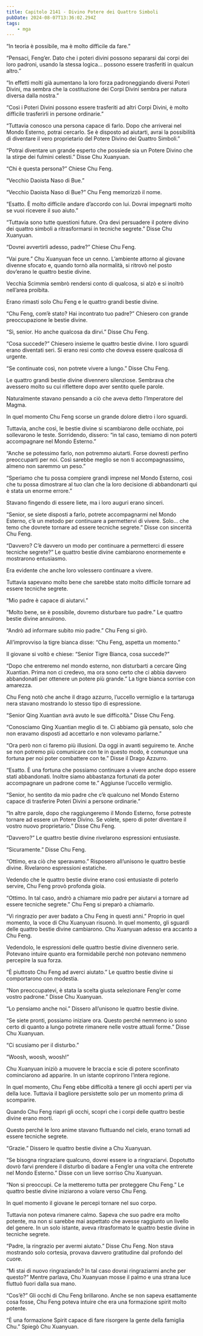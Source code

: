```yaml
---
title: Capitolo 2141 - Divino Potere dei Quattro Simboli
pubDate: 2024-08-07T13:36:02.294Z
tags:
    - mga
---
```



“In teoria è possibile, ma è molto difficile da fare.”

“Pensaci, Feng’er. Dato che i poteri divini possono separarsi dai corpi dei loro padroni, usando la stessa logica… possono essere trasferiti in qualcun altro.”

“In effetti molti già aumentano la loro forza padroneggiando diversi Poteri Divini, ma sembra che la costituzione dei Corpi Divini sembra per natura diversa dalla nostra.”

“Così i Poteri Divini possono essere trasferiti ad altri Corpi Divini, è molto difficile trasferirli in persone ordinarie.”

“Tuttavia conosco una persona capace di farlo. Dopo che arriverai nel Mondo Esterno, potrai cercarlo. Se è disposto ad aiutarti, avrai la possibilità di diventare il vero proprietario del Potere Divino dei Quattro Simboli.”

“Potrai diventare un grande esperto che possiede sia un Potere Divino che la stirpe dei fulmini celesti.” Disse Chu Xuanyuan.

“Chi è questa persona?” Chiese Chu Feng.

“Vecchio Daoista Naso di Bue.”

“Vecchio Daoista Naso di Bue?” Chu Feng memorizzò il nome.

“Esatto. È molto difficile andare d’accordo con lui. Dovrai impegnarti molto se vuoi ricevere il suo aiuto.”

“Tuttavia sono tutte questioni future. Ora devi persuadere il potere divino dei quattro simboli a ritrasformarsi in tecniche segrete.” Disse Chu Xuanyuan.

“Dovrei avvertirli adesso, padre?” Chiese Chu Feng.

“Vai pure.” Chu Xuanyuan fece un cenno. L’ambiente attorno al giovane divenne sfocato e, quando tornò alla normalità, si ritrovò nel posto dov’erano le quattro bestie divine.

Vecchia Scimmia sembrò rendersi conto di qualcosa, si alzò e si inoltrò nell’area proibita.

Erano rimasti solo Chu Feng e le quattro grandi bestie divine.

“Chu Feng, com’è stato? Hai incontrato tuo padre?” Chiesero con grande preoccupazione le bestie divine.

“Sì, senior. Ho anche qualcosa da dirvi.” Disse Chu Feng.

“Cosa succede?” Chiesero insieme le quattro bestie divine. I loro sguardi erano diventati seri. Si erano resi conto che doveva essere qualcosa di urgente.

“Se continuate così, non potrete vivere a lungo.” Disse Chu Feng.

Le quattro grandi bestie divine divennero silenziose. Sembrava che avessero molto su cui riflettere dopo aver sentito quelle parole.

Naturalmente stavano pensando a ciò che aveva detto l’Imperatore del Magma.

In quel momento Chu Feng scorse un grande dolore dietro i loro sguardi.

Tuttavia, anche così, le bestie divine si scambiarono delle occhiate, poi sollevarono le teste. Sorridendo, dissero: “in tal caso, temiamo di non poterti accompagnare nel Mondo Esterno.”

“Anche se potessimo farlo, non potremmo aiutarti. Forse dovresti perfino preoccuparti per noi. Così sarebbe meglio se non ti accompagnassimo, almeno non saremmo un peso.”

“Speriamo che tu possa compiere grandi imprese nel Mondo Esterno, così che tu possa dimostrare al tuo clan che la loro decisione di abbandonarti qui è stata un enorme errore.”

Stavano fingendo di essere liete, ma i loro auguri erano sinceri.

“Senior, se siete disposti a farlo, potrete accompagnarmi nel Mondo Esterno, c’è un metodo per continuare a permettervi di vivere. Solo… che temo che dovrete tornare ad essere tecniche segrete.” Disse con sincerità Chu Feng.

“Davvero? C’è davvero un modo per continuare a permetterci di essere tecniche segrete?” Le quattro bestie divine cambiarono enormemente e mostrarono entusiasmo.

Era evidente che anche loro volessero continuare a vivere.

Tuttavia sapevano molto bene che sarebbe stato molto difficile tornare ad essere tecniche segrete.

“Mio padre è capace di aiutarvi.”

“Molto bene, se è possibile, dovremo disturbare tuo padre.” Le quattro bestie divine annuirono.

“Andrò ad informare subito mio padre.” Chu Feng si girò.

All’improvviso la tigre bianca disse: “Chu Feng, aspetta un momento.”

Il giovane si voltò e chiese: “Senior Tigre Bianca, cosa succede?”

“Dopo che entreremo nel mondo esterno, non disturbarti a cercare Qing Xuantian. Prima non ci credevo, ma ora sono certo che ci abbia davvero abbandonati per ottenere un potere più grande.” La tigre bianca sorrise con amarezza.

Chu Feng notò che anche il drago azzurro, l’uccello vermiglio e la tartaruga nera stavano mostrando lo stesso tipo di espressione.

“Senior Qing Xuantian avrà avuto le sue difficoltà.” Disse Chu Feng.

“Conosciamo Qing Xuantian meglio di te. Ci abbiamo già pensato, solo che non eravamo disposti ad accettarlo e non volevamo parlarne.”

“Ora però non ci faremo più illusioni. Da oggi in avanti seguiremo te. Anche se non potremo più comunicare con te in questo modo, è comunque una fortuna per noi poter combattere con te.” Disse il Drago Azzurro.

“Esatto. È una fortuna che possiamo continuare a vivere anche dopo essere stati abbandonati. Inoltre siamo abbastanza fortunati da poter accompagnare un padrone come te.” Aggiunse l’uccello vermiglio.

“Senior, ho sentito da mio padre che c’è qualcuno nel Mondo Esterno capace di trasferire Poteri Divini a persone ordinarie.”

“In altre parole, dopo che raggiungeremo il Mondo Esterno, forse potreste tornare ad essere un Potere Divino. Se volete, spero di poter diventare il vostro nuovo proprietario.” Disse Chu Feng.

“Davvero?” Le quattro bestie divine rivelarono espressioni entusiaste.

“Sicuramente.” Disse Chu Feng.

“Ottimo, era ciò che speravamo.” Risposero all’unisono le quattro bestie divine. Rivelarono espressioni estatiche.

Vedendo che le quattro bestie divine erano così entusiaste di poterlo servire, Chu Feng provò profonda gioia.

“Ottimo. In tal caso, andrò a chiamare mio padre per aiutarvi a tornare ad essere tecniche segrete.” Chu Feng si preparò a chiamarlo.

“Vi ringrazio per aver badato a Chu Feng in questi anni.” Proprio in quel momento, la voce di Chu Xuanyuan risuonò. In quel momento, gli sguardi delle quattro bestie divine cambiarono. Chu Xuanyuan adesso era accanto a Chu Feng.

Vedendolo, le espressioni delle quattro bestie divine divennero serie. Potevano intuire quanto era formidabile perché non potevano nemmeno percepire la sua forza.

“È piuttosto Chu Feng ad averci aiutato.” Le quattro bestie divine si comportarono con modestia.

“Non preoccupatevi, è stata la scelta giusta selezionare Feng’er come vostro padrone.” Disse Chu Xuanyuan.

“Lo pensiamo anche noi.” Dissero all’unisono le quattro bestie divine.

“Se siete pronti, possiamo iniziare ora. Questo perché nemmeno io sono certo di quanto a lungo potrete rimanere nelle vostre attuali forme.” Disse Chu Xuanyuan.

“Ci scusiamo per il disturbo.”

“Woosh, woosh, woosh!”

Chu Xuanyuan iniziò a muovere le braccia e scie di potere sconfinato cominciarono ad apparire. In un istante coprirono l’intera regione.

In quel momento, Chu Feng ebbe difficoltà a tenere gli occhi aperti per via della luce. Tuttavia il bagliore persistette solo per un momento prima di scomparire.

Quando Chu Feng riaprì gli occhi, scoprì che i corpi delle quattro bestie divine erano morti.

Questo perché le loro anime stavano fluttuando nel cielo, erano tornati ad essere tecniche segrete.

“Grazie.” Dissero le quattro bestie divine a Chu Xuanyuan.

“Se bisogna ringraziare qualcuno, dovrei essere io a ringraziarvi. Dopotutto dovrò farvi prendere il disturbo di badare a Feng’er una volta che entrerete nel Mondo Esterno.” Disse con un lieve sorriso Chu Xuanyuan.

“Non si preoccupi. Ce la metteremo tutta per proteggere Chu Feng.” Le quattro bestie divine iniziarono a volare verso Chu Feng.

In quel momento il giovane le percepì tornare nel suo corpo.

Tuttavia non poteva rimanere calmo. Sapeva che suo padre era molto potente, ma non si sarebbe mai aspettato che avesse raggiunto un livello del genere. In un solo istante, aveva ritrasformato le quattro bestie divine in tecniche segrete.

“Padre, la ringrazio per avermi aiutato.” Disse Chu Feng. Non stava mostrando solo cortesia, provava davvero gratitudine dal profondo del cuore.

“Mi stai di nuovo ringraziando? In tal caso dovrai ringraziarmi anche per questo?” Mentre parlava, Chu Xuanyuan mosse il palmo e una strana luce fluttuò fuori dalla sua mano.

“Cos’è?” Gli occhi di Chu Feng brillarono. Anche se non sapeva esattamente cosa fosse, Chu Feng poteva intuire che era una formazione spirit molto potente.

“È una formazione Spirit capace di fare risorgere la gente della famiglia Chu.” Spiegò Chu Xuanyuan.


